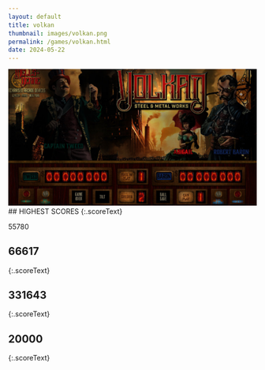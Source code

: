 ```yaml
---
layout: default
title: volkan
thumbnail: images/volkan.png
permalink: /games/volkan.html
date: 2024-05-22
---
```


<img src="../images/volkan.png" class="gameThumbnail img-fluid mx-auto align-middle">
## HIGHEST SCORES
{:.scoreText}

55780

## 66617
{:.scoreText}


## 331643
{:.scoreText}


## 20000
{:.scoreText}


